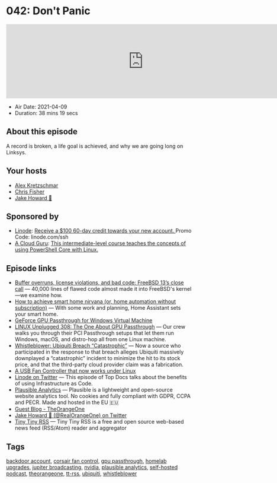 # 042: Don't Panic

<iframe src="https://player.fireside.fm/v2/dUlrHQih+_C_GpViO?theme=dark" width="740" height="200" frameborder="0" scrolling="no"></iframe>

* Air Date: 2021-04-09
* Duration: 38 mins 19 secs

## About this episode

A record is broken, a life goal is achieved, and why we are going long on Linksys.

## Your hosts
* [Alex Kretzschmar](https://selfhosted.show/hosts/alexktz)
* [Chris Fisher](https://selfhosted.show/hosts/chrislas)
* [Jake Howard 🍊](https://selfhosted.show/guests/realorangeone)

## Sponsored by

  * [Linode](https://linode.com/ssh): [Receive a $100 60-day credit towards your new account. ](https://linode.com/ssh) Promo Code: linode.com/ssh
  * [A Cloud Guru](https://acloud.guru/overview/fa9c6558-85bb-4c14-b6a6-1b32a9c54232): [This intermediate-level course teaches the concepts of using PowerShell Core with Linux.](https://acloud.guru/overview/fa9c6558-85bb-4c14-b6a6-1b32a9c54232)



## Episode links

  * [Buffer overruns, license violations, and bad code: FreeBSD 13’s close call](https://arstechnica.com/gadgets/2021/03/buffer-overruns-license-violations-and-bad-code-freebsd-13s-close-call/ "Buffer overruns, license violations, and bad code: FreeBSD 13’s close call") — 40,000 lines of flawed code almost made it into FreeBSD's kernel—we examine how.
  * [How to achieve smart home nirvana (or, home automation without subscription)](https://arstechnica.com/information-technology/2021/03/how-to-achieve-smart-home-nirvana-or-home-automation-without-subscription/ "How to achieve smart home nirvana \(or, home automation without subscription\)") — With some work and planning, Home Assistant sets your smart home.
  * [GeForce GPU Passthrough for Windows Virtual Machine](https://nvidia.custhelp.com/app/answers/detail/a_id/5173/~/geforce-gpu-passthrough-for-windows-virtual-machine-%28beta%29 "GeForce GPU Passthrough for Windows Virtual Machine")
  * [LINUX Unplugged 308: The One About GPU Passthrough](https://linuxunplugged.com/308 "LINUX Unplugged 308: The One About GPU Passthrough") — Our crew walks you through their PCI Passthrough setups that let them run Windows, macOS, and distro-hop all from one Linux machine.
  * [Whistleblower: Ubiquiti Breach “Catastrophic”](https://krebsonsecurity.com/2021/03/whistleblower-ubiquiti-breach-catastrophic/ "Whistleblower: Ubiquiti Breach “Catastrophic”") — Now a source who participated in the response to that breach alleges Ubiquiti massively downplayed a “catastrophic” incident to minimize the hit to its stock price, and that the third-party cloud provider claim was a fabrication. 
  * [A USB Fan Controller that now works under Linux](https://blog.ktz.me/a-usb-fan-controller-that-now-works-under-linux/ "A USB Fan Controller that now works under Linux")
  * [Linode on Twitter](https://twitter.com/linode/status/1379910976800182272 "Linode on Twitter") — This episode of Top Docs talks about the benefits of using Infrastructure as Code.
  * [Plausible Analytics](https://plausible.io/ "Plausible Analytics") — Plausible is a lightweight and open-source website analytics tool. No cookies and fully compliant with GDPR, CCPA and PECR. Made and hosted in the EU 🇪🇺
  * [Guest Blog - TheOrangeOne](https://theorangeone.net/ "Guest Blog - TheOrangeOne")
  * [Jake Howard 🍊 (@RealOrangeOne) on Twitter](https://twitter.com/RealOrangeOne/ "Jake Howard 🍊 \(@RealOrangeOne\) on Twitter")
  * [Tiny Tiny RSS](https://tt-rss.org/ "Tiny Tiny RSS") — Tiny Tiny RSS is a free and open source web-based news feed (RSS/Atom) reader and aggregator



## Tags

[backdoor account](https://selfhosted.show/tags/backdoor%20account), [corsair fan control](https://selfhosted.show/tags/corsair%20fan%20control), [gpu passthrough](https://selfhosted.show/tags/gpu%20passthrough), [homelab upgrades](https://selfhosted.show/tags/homelab%20upgrades), [jupiter broadcasting](https://selfhosted.show/tags/jupiter%20broadcasting), [nvidia](https://selfhosted.show/tags/nvidia), [plausible analytics](https://selfhosted.show/tags/plausible%20analytics), [self-hosted podcast](https://selfhosted.show/tags/self-hosted%20podcast), [theorangeone](https://selfhosted.show/tags/theorangeone), [tt-rss](https://selfhosted.show/tags/tt-rss), [ubiquiti](https://selfhosted.show/tags/ubiquiti), [whistleblower](https://selfhosted.show/tags/whistleblower)